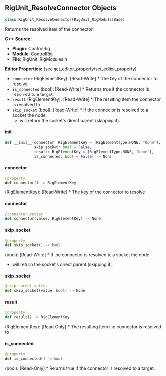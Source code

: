 ## RigUnit_ResolveConnector Objects

```python
class RigUnit_ResolveConnector(RigUnit_RigModulesBase)
```

Returns the resolved item of the connector.

**C++ Source:**

- **Plugin**: ControlRig
- **Module**: ControlRig
- **File**: RigUnit_RigModules.h

**Editor Properties:** (see get_editor_property/set_editor_property)

- ``connector`` (RigElementKey):  [Read-Write] * The key of the connector to resolve
- ``is_connected`` (bool):  [Read-Write] * Returns true if the connector is resolved to a target.
- ``result`` (RigElementKey):  [Read-Write] * The resulting item the connector is resolved to
- ``skip_socket`` (bool):  [Read-Write] * If the connector is resolved to a socket the node
  * will return the socket's direct parent (skipping it).

<a id="unreal.RigUnit_ResolveConnector.__init__"></a>

#### __init__

```python
def __init__(connector: RigElementKey = [RigElementType.NONE, "None"],
             skip_socket: bool = False,
             result: RigElementKey = [RigElementType.NONE, "None"],
             is_connected: bool = False) -> None
```

<a id="unreal.RigUnit_ResolveConnector.connector"></a>

#### connector

```python
@property
def connector() -> RigElementKey
```

(RigElementKey):  [Read-Write] * The key of the connector to resolve

<a id="unreal.RigUnit_ResolveConnector.connector"></a>

#### connector

```python
@connector.setter
def connector(value: RigElementKey) -> None
```

<a id="unreal.RigUnit_ResolveConnector.skip_socket"></a>

#### skip_socket

```python
@property
def skip_socket() -> bool
```

(bool):  [Read-Write] * If the connector is resolved to a socket the node
* will return the socket's direct parent (skipping it).

<a id="unreal.RigUnit_ResolveConnector.skip_socket"></a>

#### skip_socket

```python
@skip_socket.setter
def skip_socket(value: bool) -> None
```

<a id="unreal.RigUnit_ResolveConnector.result"></a>

#### result

```python
@property
def result() -> RigElementKey
```

(RigElementKey):  [Read-Only] * The resulting item the connector is resolved to

<a id="unreal.RigUnit_ResolveConnector.is_connected"></a>

#### is_connected

```python
@property
def is_connected() -> bool
```

(bool):  [Read-Only] * Returns true if the connector is resolved to a target.

<a id="unreal.RigUnit_GetCurrentNameSpace"></a>